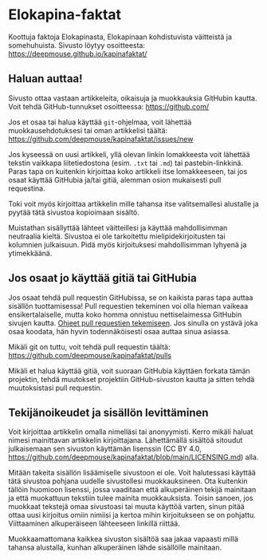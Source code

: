 # Elokapina-faktat

Koottuja faktoja Elokapinasta, Elokapinaan kohdistuvista väitteistä ja somehuhuista. Sivusto löytyy osoitteesta: https://deepmouse.github.io/kapinafaktat/

## Haluan auttaa!

Sivusto ottaa vastaan artikkeleita, oikaisuja ja muokkauksia GitHubin kautta. Voit tehdä GitHub-tunnukset osoitteessa: https://github.com/

Jos et osaa tai halua käyttää `git`-ohjelmaa, voit lähettää muokkausehdotuksesi tai oman artikkelisi täältä: https://github.com/deepmouse/kapinafaktat/issues/new

Jos kyseessä on uusi artikkeli, yllä olevan linkin lomakkeesta voit lähettää tekstin vaikkapa liitetiedostona (esim. `.txt` tai `.md`) tai pastebin-linkkinä. Paras tapa on kuitenkin kirjoittaa koko artikkeli itse lomakkeeseen, tai jos osaat käyttää GitHubia ja/tai gitiä, alemman osion mukaisesti pull requestina.

Toki voit myös kirjoittaa artikkelin mille tahansa itse valitsemallesi alustalle ja pyytää tätä sivustoa kopioimaan sisältö.

Muistathan sisällyttää lähteet väitteillesi ja käyttää mahdollisimman neutraalia kieltä. Sivustoa ei ole tarkoitettu mielipidekirjoitusten tai kolumnien julkaisuun. Pidä myös kirjoituksesi mahdollisimman lyhyenä ja ytimekkäänä.

## Jos osaat jo käyttää gitiä tai GitHubia

Jos osaat tehdä pull requestin GitHubissa, se on kaikista paras tapa auttaa sisällön tuottamisessa! Pull requestien tekeminen voi olla hieman vaikeaa ensikertalaiselle, mutta koko homma onnistuu nettiselaimessa GitHubin sivujen kautta. [Ohjeet pull requestien tekemiseen](https://docs.github.com/en/github/collaborating-with-pull-requests). Jos sinulla on ystävä joka osaa koodata, hän hyvin todennäköisesti osaa auttaa sinua asiassa.

Mikäli git on tuttu, voit tehdä pull requestin täältä: https://github.com/deepmouse/kapinafaktat/pulls

Mikäli et halua käyttää gitiä, voit suoraan GitHubia käyttäen forkata tämän projektin, tehdä muutokset projektiin GitHub-sivuston kautta ja sitten tehdä muutoksistasi pull requestin.

## Tekijänoikeudet ja sisällön levittäminen

Voit kirjoittaa artikkelin omalla nimelläsi tai anonyymisti. Kerro mikäli haluat nimesi mainittavan artikkelin kirjoittajana. Lähettämällä sisältöä sitoudut julkaisemaan sen sivuston käyttämän lisenssin (CC BY 4.0, https://github.com/deepmouse/kapinafaktat/blob/main/LICENSING.md) alla. 

Mitään takeita sisällön lisäämiselle sivustoon ei ole. Voit halutessasi käyttää tätä sivustoa pohjana uudelle sivustollesi muokkauksineen. Ota kuitenkin tällöin huomioon lisenssi, jossa vaaditaan että alkuperäinen tekijä mainitaan ja että muokattuun tekstiin tulee mainita muokkauksista. Toisin sanoen, jos muokkaat tekstejä omaa sivustoasi tai muuta käyttöä varten, sinun pitää ottaa uusi kirjoitus omiin nimiisi ja kertoa mihin kirjoitukseen se on pohjattu. Viittaaminen alkuperäiseen lähteeseen linkillä riittää.

Muokkaamattomana kaikkea sivuston sisältöä saa jakaa vapaasti millä tahansa alustalla, kunhan alkuperäinen lähde sisällölle mainitaan.

